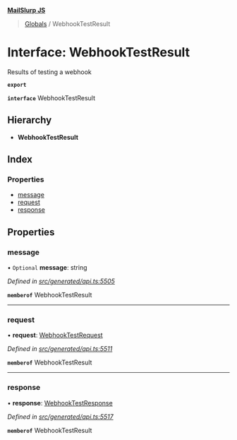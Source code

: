 **[MailSlurp JS](../README.md)**

> [Globals](../README.md) / WebhookTestResult

# Interface: WebhookTestResult

Results of testing a webhook

**`export`** 

**`interface`** WebhookTestResult

## Hierarchy

* **WebhookTestResult**

## Index

### Properties

* [message](webhooktestresult.md#message)
* [request](webhooktestresult.md#request)
* [response](webhooktestresult.md#response)

## Properties

### message

• `Optional` **message**: string

*Defined in [src/generated/api.ts:5505](https://github.com/mailslurp/mailslurp-client/blob/aa918cc/src/generated/api.ts#L5505)*

**`memberof`** WebhookTestResult

___

### request

•  **request**: [WebhookTestRequest](../modules/webhooktestrequest.md)

*Defined in [src/generated/api.ts:5511](https://github.com/mailslurp/mailslurp-client/blob/aa918cc/src/generated/api.ts#L5511)*

**`memberof`** WebhookTestResult

___

### response

•  **response**: [WebhookTestResponse](webhooktestresponse.md)

*Defined in [src/generated/api.ts:5517](https://github.com/mailslurp/mailslurp-client/blob/aa918cc/src/generated/api.ts#L5517)*

**`memberof`** WebhookTestResult
